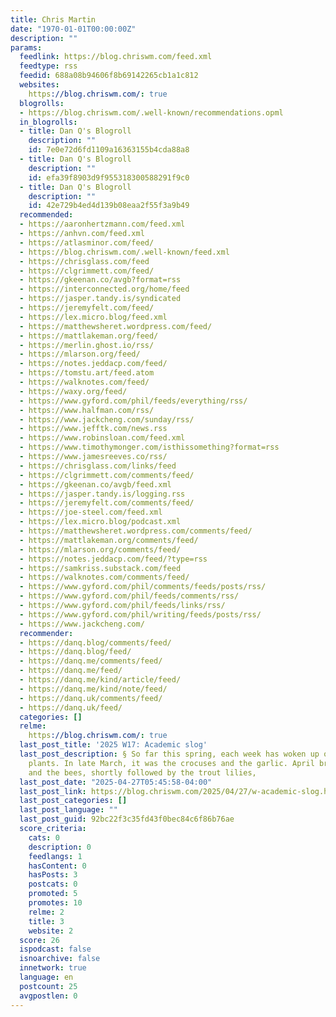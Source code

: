 ```yaml
---
title: Chris Martin
date: "1970-01-01T00:00:00Z"
description: ""
params:
  feedlink: https://blog.chriswm.com/feed.xml
  feedtype: rss
  feedid: 688a08b94606f8b69142265cb1a1c812
  websites:
    https://blog.chriswm.com/: true
  blogrolls:
  - https://blog.chriswm.com/.well-known/recommendations.opml
  in_blogrolls:
  - title: Dan Q's Blogroll
    description: ""
    id: 7e0e72d6fd1109a16363155b4cda88a8
  - title: Dan Q's Blogroll
    description: ""
    id: efa39f8903d9f955318300588291f9c0
  - title: Dan Q's Blogroll
    description: ""
    id: 42e729b4ed4d139b08eaa2f55f3a9b49
  recommended:
  - https://aaronhertzmann.com/feed.xml
  - https://anhvn.com/feed.xml
  - https://atlasminor.com/feed/
  - https://blog.chriswm.com/.well-known/feed.xml
  - https://chrisglass.com/feed
  - https://clgrimmett.com/feed/
  - https://gkeenan.co/avgb?format=rss
  - https://interconnected.org/home/feed
  - https://jasper.tandy.is/syndicated
  - https://jeremyfelt.com/feed/
  - https://lex.micro.blog/feed.xml
  - https://matthewsheret.wordpress.com/feed/
  - https://mattlakeman.org/feed/
  - https://merlin.ghost.io/rss/
  - https://mlarson.org/feed/
  - https://notes.jeddacp.com/feed/
  - https://tomstu.art/feed.atom
  - https://walknotes.com/feed/
  - https://waxy.org/feed/
  - https://www.gyford.com/phil/feeds/everything/rss/
  - https://www.halfman.com/rss/
  - https://www.jackcheng.com/sunday/rss/
  - https://www.jefftk.com/news.rss
  - https://www.robinsloan.com/feed.xml
  - https://www.timothymonger.com/isthissomething?format=rss
  - https://www.jamesreeves.co/rss/
  - https://chrisglass.com/links/feed
  - https://clgrimmett.com/comments/feed/
  - https://gkeenan.co/avgb/feed.xml
  - https://jasper.tandy.is/logging.rss
  - https://jeremyfelt.com/comments/feed/
  - https://joe-steel.com/feed.xml
  - https://lex.micro.blog/podcast.xml
  - https://matthewsheret.wordpress.com/comments/feed/
  - https://mattlakeman.org/comments/feed/
  - https://mlarson.org/comments/feed/
  - https://notes.jeddacp.com/feed/?type=rss
  - https://samkriss.substack.com/feed
  - https://walknotes.com/comments/feed/
  - https://www.gyford.com/phil/comments/feeds/posts/rss/
  - https://www.gyford.com/phil/feeds/comments/rss/
  - https://www.gyford.com/phil/feeds/links/rss/
  - https://www.gyford.com/phil/writing/feeds/posts/rss/
  - https://www.jackcheng.com/
  recommender:
  - https://danq.blog/comments/feed/
  - https://danq.blog/feed/
  - https://danq.me/comments/feed/
  - https://danq.me/feed/
  - https://danq.me/kind/article/feed/
  - https://danq.me/kind/note/feed/
  - https://danq.uk/comments/feed/
  - https://danq.uk/feed/
  categories: []
  relme:
    https://blog.chriswm.com/: true
  last_post_title: '2025 W17: Academic slog'
  last_post_description: § So far this spring, each week has woken up one or two new
    plants. In late March, it was the crocuses and the garlic. April brought the rain
    and the bees, shortly followed by the trout lilies,
  last_post_date: "2025-04-27T05:45:58-04:00"
  last_post_link: https://blog.chriswm.com/2025/04/27/w-academic-slog.html
  last_post_categories: []
  last_post_language: ""
  last_post_guid: 92bc22f3c35fd43f0bec84c6f86b76ae
  score_criteria:
    cats: 0
    description: 0
    feedlangs: 1
    hasContent: 0
    hasPosts: 3
    postcats: 0
    promoted: 5
    promotes: 10
    relme: 2
    title: 3
    website: 2
  score: 26
  ispodcast: false
  isnoarchive: false
  innetwork: true
  language: en
  postcount: 25
  avgpostlen: 0
---
```

